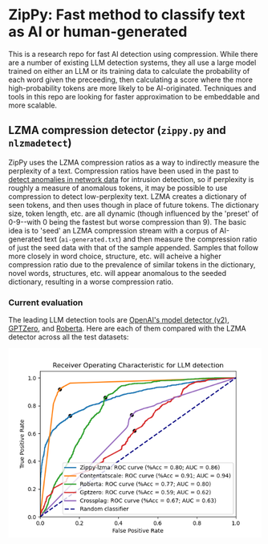 # ZipPy: Fast method to classify text as AI or human-generated

This is a research repo for fast AI detection using compression.
While there are a number of existing LLM detection systems, they all use a large model trained on either an LLM or
its training data to calculate the probability of each word given the preceeding, then calculating a score where
the more high-probability tokens are more likely to be AI-originated. Techniques and tools in this repo are looking for
faster approximation to be embeddable and more scalable.

## LZMA compression detector (`zippy.py` and `nlzmadetect`)

ZipPy uses the LZMA compression ratios as a way to indirectly measure the perplexity of a text.
Compression ratios have been used in the past to [detect anomalies in network data](http://owncloud.unsri.ac.id/journal/security/ontheuse_compression_Network_anomaly_detec.pdf)
for intrusion detection, so if perplexity is roughly a measure of anomalous tokens, it may be possible to use compression to detect low-perplexity text.
LZMA creates a dictionary of seen tokens, and then uses though in place of future tokens. The dictionary size, token length, etc.
are all dynamic (though influenced by the 'preset' of 0-9--with 0 being the fastest but worse compression than 9). The basic idea
is to 'seed' an LZMA compression stream with a corpus of AI-generated text (`ai-generated.txt`) and then measure the compression ratio of 
just the seed data with that of the sample appended. Samples that follow more closely in word choice, structure, etc. will acheive a higher 
compression ratio due to the prevalence of similar tokens in the dictionary, novel words, structures, etc. will appear anomalous to the seeded
dictionary, resulting in a worse compression ratio.

### Current evaluation

The leading LLM detection tools are [OpenAI's model detector (v2)](https://openai.com/blog/new-ai-classifier-for-indicating-ai-written-text), [GPTZero](https://gptzero.me/), and [Roberta](https://huggingface.co/roberta-base-openai-detector). Here are each of them compared with the LZMA detector across all the test datasets:

![ROC curve of detection tools](https://github.com/thinkst/zippy/blob/main/ai_detect_roc.png?raw=true)
